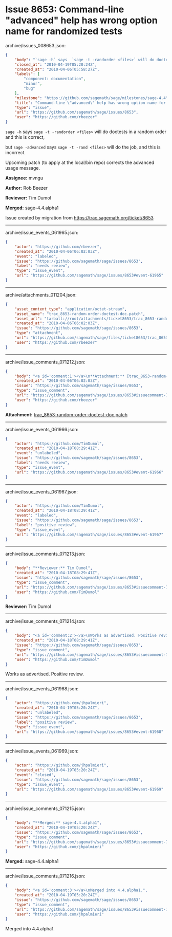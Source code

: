 # Issue 8653: Command-line "advanced" help has wrong option name for randomized tests

archive/issues_008653.json:
```json
{
    "body": "`sage -h` says  `sage -t -randorder <files>` will do doctests in a random order and this is correct,\n\nbut `sage -advanced` says `sage -t -rand <files>` will do the job, and this is incorrect\n\nUpcoming patch (to apply at the local/bin repo) corrects the advanced usage message.\n\n**Assignee:** mvngu\n\n**Author:** Rob Beezer\n\n**Reviewer:** Tim Dumol\n\n**Merged:** sage-4.4.alpha1\n\nIssue created by migration from https://trac.sagemath.org/ticket/8653\n\n",
    "closed_at": "2010-04-19T05:20:24Z",
    "created_at": "2010-04-06T05:58:27Z",
    "labels": [
        "component: documentation",
        "minor",
        "bug"
    ],
    "milestone": "https://github.com/sagemath/sage/milestones/sage-4.4",
    "title": "Command-line \"advanced\" help has wrong option name for randomized tests",
    "type": "issue",
    "url": "https://github.com/sagemath/sage/issues/8653",
    "user": "https://github.com/rbeezer"
}
```
`sage -h` says  `sage -t -randorder <files>` will do doctests in a random order and this is correct,

but `sage -advanced` says `sage -t -rand <files>` will do the job, and this is incorrect

Upcoming patch (to apply at the local/bin repo) corrects the advanced usage message.

**Assignee:** mvngu

**Author:** Rob Beezer

**Reviewer:** Tim Dumol

**Merged:** sage-4.4.alpha1

Issue created by migration from https://trac.sagemath.org/ticket/8653





---

archive/issue_events_061965.json:
```json
{
    "actor": "https://github.com/rbeezer",
    "created_at": "2010-04-06T06:02:03Z",
    "event": "labeled",
    "issue": "https://github.com/sagemath/sage/issues/8653",
    "label": "needs review",
    "type": "issue_event",
    "url": "https://github.com/sagemath/sage/issues/8653#event-61965"
}
```



---

archive/attachments_011204.json:
```json
{
    "asset_content_type": "application/octet-stream",
    "asset_name": "trac_8653-random-order-doctest-doc.patch",
    "asset_url": "tarball://root/attachments/ticket8653/trac_8653-random-order-doctest-doc.patch",
    "created_at": "2010-04-06T06:02:03Z",
    "issue": "https://github.com/sagemath/sage/issues/8653",
    "type": "attachment",
    "url": "https://github.com/sagemath/sage/files/ticket8653/trac_8653-random-order-doctest-doc.patch",
    "user": "https://github.com/rbeezer"
}
```



---

archive/issue_comments_071212.json:
```json
{
    "body": "<a id='comment:1'></a>\n**Attachment:** [trac_8653-random-order-doctest-doc.patch](https://github.com/sagemath/sage/files/ticket8653/trac_8653-random-order-doctest-doc.patch)",
    "created_at": "2010-04-06T06:02:03Z",
    "issue": "https://github.com/sagemath/sage/issues/8653",
    "type": "issue_comment",
    "url": "https://github.com/sagemath/sage/issues/8653#issuecomment-71212",
    "user": "https://github.com/rbeezer"
}
```

<a id='comment:1'></a>
**Attachment:** [trac_8653-random-order-doctest-doc.patch](https://github.com/sagemath/sage/files/ticket8653/trac_8653-random-order-doctest-doc.patch)



---

archive/issue_events_061966.json:
```json
{
    "actor": "https://github.com/TimDumol",
    "created_at": "2010-04-18T08:29:41Z",
    "event": "unlabeled",
    "issue": "https://github.com/sagemath/sage/issues/8653",
    "label": "needs review",
    "type": "issue_event",
    "url": "https://github.com/sagemath/sage/issues/8653#event-61966"
}
```



---

archive/issue_events_061967.json:
```json
{
    "actor": "https://github.com/TimDumol",
    "created_at": "2010-04-18T08:29:41Z",
    "event": "labeled",
    "issue": "https://github.com/sagemath/sage/issues/8653",
    "label": "positive review",
    "type": "issue_event",
    "url": "https://github.com/sagemath/sage/issues/8653#event-61967"
}
```



---

archive/issue_comments_071213.json:
```json
{
    "body": "**Reviewer:** Tim Dumol",
    "created_at": "2010-04-18T08:29:41Z",
    "issue": "https://github.com/sagemath/sage/issues/8653",
    "type": "issue_comment",
    "url": "https://github.com/sagemath/sage/issues/8653#issuecomment-71213",
    "user": "https://github.com/TimDumol"
}
```

**Reviewer:** Tim Dumol



---

archive/issue_comments_071214.json:
```json
{
    "body": "<a id='comment:2'></a>\nWorks as advertised. Positive review.",
    "created_at": "2010-04-18T08:29:41Z",
    "issue": "https://github.com/sagemath/sage/issues/8653",
    "type": "issue_comment",
    "url": "https://github.com/sagemath/sage/issues/8653#issuecomment-71214",
    "user": "https://github.com/TimDumol"
}
```

<a id='comment:2'></a>
Works as advertised. Positive review.



---

archive/issue_events_061968.json:
```json
{
    "actor": "https://github.com/jhpalmieri",
    "created_at": "2010-04-19T05:20:24Z",
    "event": "unlabeled",
    "issue": "https://github.com/sagemath/sage/issues/8653",
    "label": "positive review",
    "type": "issue_event",
    "url": "https://github.com/sagemath/sage/issues/8653#event-61968"
}
```



---

archive/issue_events_061969.json:
```json
{
    "actor": "https://github.com/jhpalmieri",
    "created_at": "2010-04-19T05:20:24Z",
    "event": "closed",
    "issue": "https://github.com/sagemath/sage/issues/8653",
    "type": "issue_event",
    "url": "https://github.com/sagemath/sage/issues/8653#event-61969"
}
```



---

archive/issue_comments_071215.json:
```json
{
    "body": "**Merged:** sage-4.4.alpha1",
    "created_at": "2010-04-19T05:20:24Z",
    "issue": "https://github.com/sagemath/sage/issues/8653",
    "type": "issue_comment",
    "url": "https://github.com/sagemath/sage/issues/8653#issuecomment-71215",
    "user": "https://github.com/jhpalmieri"
}
```

**Merged:** sage-4.4.alpha1



---

archive/issue_comments_071216.json:
```json
{
    "body": "<a id='comment:3'></a>\nMerged into 4.4.alpha1.",
    "created_at": "2010-04-19T05:20:24Z",
    "issue": "https://github.com/sagemath/sage/issues/8653",
    "type": "issue_comment",
    "url": "https://github.com/sagemath/sage/issues/8653#issuecomment-71216",
    "user": "https://github.com/jhpalmieri"
}
```

<a id='comment:3'></a>
Merged into 4.4.alpha1.

